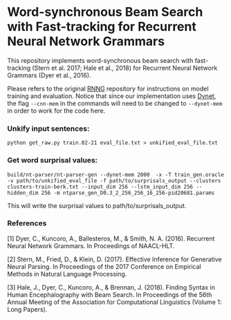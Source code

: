 # Word-synchronous Beam Search with Fast-tracking for Recurrent Neural Network Grammars

This repository implements word-synchronous beam search with fast-tracking (Stern et al. 2017; Hale et al., 2018) for Recurrent Neural Network Grammars (Dyer et al., 2016).

Please refers to the original [RNNG](https://github.com/clab/rnng) repository for instructions on model training and evaluation. Notice that since our implementation uses [Dynet](https://github.com/clab/dynet), the flag `--cnn-mem` in the commands will need to be changed to `--dynet-mem` in order to work for the code here. 

### Unkify input sentences: 

    python get_raw.py train.02-21 eval_file.txt > unkified_eval_file.txt

### Get word surprisal values:

    build/nt-parser/nt-parser-gen --dynet-mem 2000  -x -T train_gen.oracle -v path/to/unkified_eval_file -f path/to/surprisals_output --clusters clusters-train-berk.txt --input_dim 256 --lstm_input_dim 256 --hidden_dim 256 -m ntparse_gen_D0.3_2_256_256_16_256-pid20681.params

This will write the surprisal values to path/to/surprisals_output.

### References

[1] Dyer, C., Kuncoro, A., Ballesteros, M., & Smith, N. A. (2016). Recurrent Neural Network Grammars. In Proceedings of NAACL-HLT.

[2] Stern, M., Fried, D., & Klein, D. (2017). Effective Inference for Generative Neural Parsing. In Proceedings of the 2017 Conference on Empirical Methods in Natural Language Processing.

[3] Hale, J., Dyer, C., Kuncoro, A., & Brennan, J. (2018). Finding Syntax in Human Encephalography with Beam Search. In Proceedings of the 56th Annual Meeting of the Association for Computational Linguistics (Volume 1: Long Papers).
